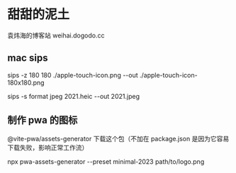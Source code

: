# 甜甜的泥土

袁炜海的博客站 weihai.dogodo.cc

## mac sips

sips -z 180 180 ./apple-touch-icon.png --out ./apple-touch-icon-180x180.png

sips -s format jpeg 2021.heic --out 2021.jpeg

## 制作 pwa 的图标

@vite-pwa/assets-generator 下载这个包（不加在 package.json 是因为它容易下载失败，影响正常工作流）

npx pwa-assets-generator --preset minimal-2023 path/to/logo.png
